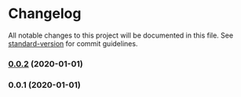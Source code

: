 # Changelog

All notable changes to this project will be documented in this file. See [standard-version](https://github.com/conventional-changelog/standard-version) for commit guidelines.

### [0.0.2](https://github.com/microlinkhq/oembed-spec/compare/v0.0.1...v0.0.2) (2020-01-01)

### 0.0.1 (2020-01-01)
